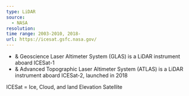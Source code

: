 ```yaml
---
type: LiDAR
source:
  - NASA
resolution: 
time range: 2003-2010, 2018-
url: https://icesat.gsfc.nasa.gov/
---
```

- & Geoscience Laser Altimeter System (GLAS) is a LiDAR instrument aboard ICESat-1
- & Advanced Topographic Laser Altimeter System (ATLAS) is a LiDAR instrument aboard ICESat-2, launched in 2018

ICESat = Ice, Cloud, and land Elevation Satellite